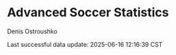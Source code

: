 # Advanced Soccer Statistics
Denis Ostroushko

<!-- gfm -->

Last successful data update: 2025-06-16 12:16:39 CST
